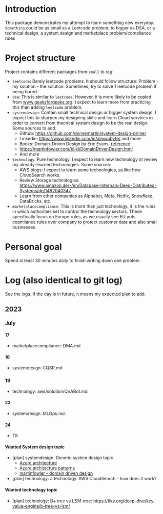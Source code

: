 # Introduction
This package demonstrates my attempt to learn something new everyday. `Something` could be as small as a Leetcode problem, to bigger as DSA, or a technical design, a system design and marketplace problem/compliance rules

# Project structure
Project contains different packages from `small` to `big`:
- `leetcode`: Barely leetcode problems. It should follow structure: Problem - my solution - the solution. Sometimes, try to solve 1 leetcode problem if being bored.
- `dsa`: This is similar to `leetcode`. However, it is more likely to be copied from www.geeksforgeeks.org. I expect to learn more from practicing this than adding `leetcode` problem.
- `systemdesign`: Contain small technical design or bigger system design. I expect this to sharpen my designing skills and learn Cloud services in order to convert from theorical system design to be the real design. Some sources to add:
    - Github: https://github.com/donnemartin/system-design-primer
    - Linkedin: https://www.linkedin.com/in/alexxubyte/ and more.
    - Books: Domain-Driven Design by Eric Evans. [reference](https://www.google.de/books/edition/Domain_Driven_Design/hHBf4YxMnWMC?hl=en&gbpv=1&printsec=frontcover)
    - https://martinfowler.com/bliki/DomainDrivenDesign.html
    - And more
- `technology`: Pure technology. I expect to learn new technology ot review my already-learned technologies. Some sources:
    - AWS blogs: I expect to learn some technologies, as like how CloudSearch works.
    - Review Storage technologies: https://www.amazon.de/-/en/Database-Internals-Deep-Distributed-Systems/dp/1492040347
    - Learn from other companies as Alphabet, Meta, Netfix, Snowflake, DataBricks, etc.
- `marketplacecompliance`: This is more than just technology. It is the rules in which authorities set to control the technology sectors. These specifically focus on Europe rules, as we usually see EU puts copmliance rules over company to protect customer data and also small businesses.

# Personal goal
Spend at least 30 minutes daily to finish writing down one problem.

# Log (also identical to git log)
See the logs. If the day is in future, it means my expected plan to add.
## 2023
### July
#### 17
- marketplacecompliance: DMA.md
#### 18
- systemdesign: CQSR.md
### 19
- technology: aws/solution/QnABot.md
#### 23
- systemdesign: MLOps.md.
#### 24
- TK
#### Wanted System design topic
- [plan] systemdesign: Generic system design topic. 
    - [Azure architecture](https://learn.microsoft.com/en-us/azure/architecture/)
    - [Azure architecture patterns](https://learn.microsoft.com/en-us/azure/architecture/patterns/)
    - [martinfowler - domain driven design](https://martinfowler.com/tags/domain%20driven%20design.html)
- [plan] technology: a technology. AWS CloudSearch - how does it work?
#### Wanted technology topic
- [plan] technology: B+ tree vs LSM-tree: https://tikv.org/deep-dive/key-value-engine/b-tree-vs-lsm/